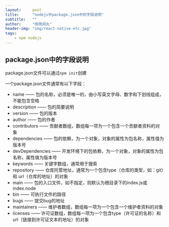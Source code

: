 ```yaml
---
layout:     post
title:      "nodejs中package.json中的字段说明"
subtitle:   ""
author:     "绯雨闲丸"
header-img: "img/react-native-etc.jpg"
tags:
    - npm nodejs
---
```


>

## package.json中的字段说明

package.json文件可以通过`npm init`创建

一个package.json文件通常有以下字段：

- name —— 包的名称，必须是唯一的，由小写英文字母、数字和下划线组成，不能包含空格
- description —— 包的简要说明
- version —— 包的版本
- author —— 包的作者
- contributors —— 贡献者数组，数组每一项为一个包含一个贡献者资料的对象
- dependencies —— 包的依赖，为一个对象，对象的属性为包名称，属性值为版本号
- devDependencies —— 开发环境下的包依赖，为一个对象，对象的属性为包名称，属性值为版本号
- keywords —— 关键字数组，通常用于搜索
- repository —— 仓库托管地址，通常为一个包含type（仓库的类型，如：git）和 url（仓库的地址）的对象
- main —— 包的入口文件，如不指定，则默认为根目录下的index.js或index.node
- bin —— 可执行文件的路径
- bugs —— 提交bug的地址
- maintainers —— 维护者数组，数组每一项为一个包含一个维护者资料的对象
- licenses —— 许可证数组，数组每一项为一个包含type（许可证的名称）和url（链接到许可证文本的地址）的对象








